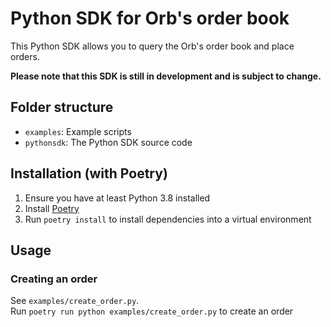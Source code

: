 # Python SDK for Orb's order book

This Python SDK allows you to query the Orb's order book and place orders.

**Please note that this SDK is still in development and is subject to change.**

## Folder structure

- `examples`: Example scripts
- `pythonsdk`: The Python SDK source code

## Installation (with Poetry)

1. Ensure you have at least Python 3.8 installed
2. Install [Poetry](https://python-poetry.org/docs/#installation)
3. Run `poetry install` to install dependencies into a virtual environment

## Usage

### Creating an order

See `examples/create_order.py`.  
Run `poetry run python examples/create_order.py` to create an order
